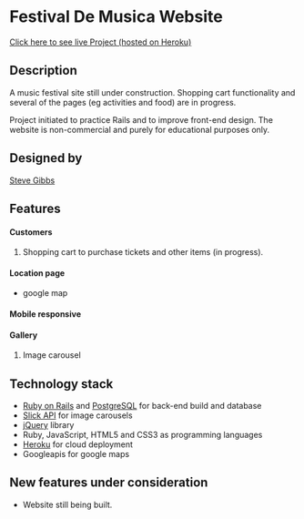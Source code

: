 # Festival De Musica Website
[Click here to see live Project (hosted on Heroku)](https://festivaldemusica.herokuapp.com/)

## Description
A music festival site still under construction.  Shopping cart functionality and several of the pages (eg activities and food) are in progress.  

Project initiated to practice Rails and to improve front-end design.  The website is non-commercial and purely for educational purposes only.  

## Designed by
[Steve Gibbs](https://github.com/SteveGibbs)

## Features

#### Customers
1. Shopping cart to purchase tickets and other items (in progress).

#### Location page

- google map

#### Mobile responsive

#### Gallery
1. Image carousel



## Technology stack
- [Ruby on Rails](http://guides.rubyonrails.org/) and [PostgreSQL](https://www.postgresql.org/) for back-end build and database
- [Slick API](http://kenwheeler.github.io/slick/) for image carousels
- [jQuery](https://jquery.com/) library
- Ruby, JavaScript, HTML5 and CSS3 as programming languages
- [Heroku](https://www.heroku.com/) for cloud deployment
- Googleapis for google maps


## New features under consideration
- Website still being built.  
